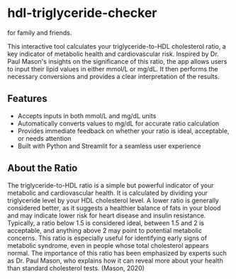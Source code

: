 # hdl-triglyceride-checker
for family and friends.

This interactive tool calculates your triglyceride-to-HDL cholesterol ratio, a key indicator of metabolic health and cardiovascular risk. Inspired by Dr. Paul Mason's insights on the significance of this ratio, the app allows users to input their lipid values in either mmol/L or mg/dL. It then performs the necessary conversions and provides a clear interpretation of the results.
## Features
- Accepts inputs in both mmol/L and mg/dL units
- Automatically converts values to mg/dL for accurate ratio calculation
- Provides immediate feedback on whether your ratio is ideal, acceptable, or needs attention
- Built with Python and Streamlit for a seamless user experience

## About the Ratio
The triglyceride-to-HDL ratio is a simple but powerful indicator of your metabolic and cardiovascular health. It is calculated by dividing your triglyceride level by your HDL cholesterol level. A lower ratio is generally considered better, as it suggests a healthier balance of fats in your blood and may indicate lower risk for heart disease and insulin resistance. Typically, a ratio below 1.5 is considered ideal, between 1.5 and 2 is acceptable, and anything above 2 may point to potential metabolic concerns. This ratio is especially useful for identifying early signs of metabolic syndrome, even in people whose total cholesterol appears normal. The importance of this ratio has been emphasized by experts such as Dr. Paul Mason, who explains how it can reveal more about your health than standard cholesterol tests.
(Mason, 2020)
